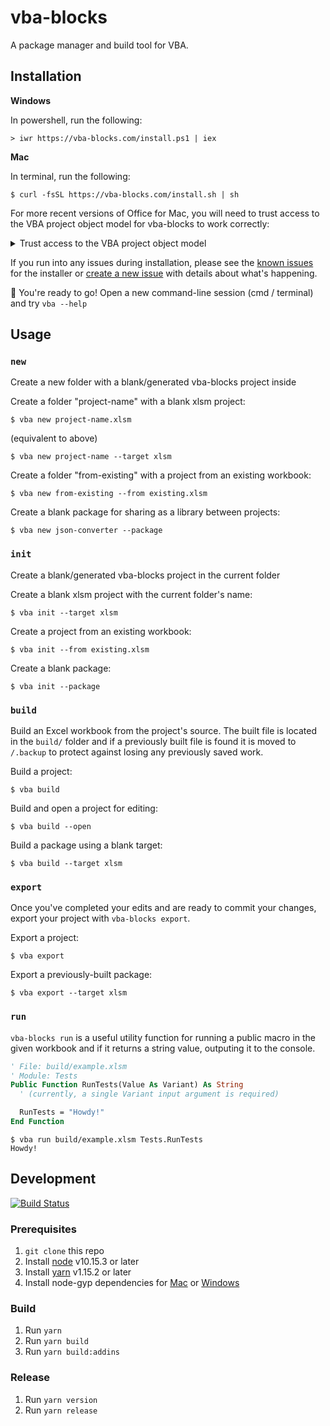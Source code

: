 # vba-blocks

A package manager and build tool for VBA.

## Installation

__Windows__

In powershell, run the following:

```shellsession
> iwr https://vba-blocks.com/install.ps1 | iex
```

__Mac__

In terminal, run the following:

```shellsession
$ curl -fsSL https://vba-blocks.com/install.sh | sh
```

For more recent versions of Office for Mac, you will need to trust access to the VBA project object model for vba-blocks to work correctly:

<details>
  <summary>Trust access to the VBA project object model</summary>
  <ol>
    <li>Open Excel</li>
    <li>Click "Excel" in the menu bar</li>
    <li>Select "Preferences" in the menu</li>
    <li>Click "Security" in the Preferences dialog</li>
    <li>Check "Trust access to the VBA project object model" in the Security dialog</li>
 </ol>
</details>

If you run into any issues during installation, please see the [known issues](https://github.com/vba-blocks/installer#known-issues) for the installer or [create a new issue](https://github.com/vba-blocks/installer/issues/new) with details about what's happening.

:rocket: You're ready to go! Open a new command-line session (cmd / terminal) and try `vba --help`

## Usage

### `new`

Create a new folder with a blank/generated vba-blocks project inside

Create a folder "project-name" with a blank xlsm project:

```shellsession
$ vba new project-name.xlsm
```

(equivalent to above)

```shellsession
$ vba new project-name --target xlsm
```

Create a folder "from-existing" with a project from an existing workbook:

```shellsession
$ vba new from-existing --from existing.xlsm
```

Create a blank package for sharing as a library between projects:

```shellsession
$ vba new json-converter --package
```

### `init`

Create a blank/generated vba-blocks project in the current folder

Create a blank xlsm project with the current folder's name:

```shellsession
$ vba init --target xlsm
```

Create a project from an existing workbook:

```shellsession
$ vba init --from existing.xlsm
```

Create a blank package:

```shellsession
$ vba init --package
```

### `build`

Build an Excel workbook from the project's source. The built file is located in the `build/` folder and if a previously built file is found it is moved to `/.backup` to protect against losing any previously saved work.

Build a project:

```shellsession
$ vba build
```

Build and open a project for editing:

```shellsession
$ vba build --open
```

Build a package using a blank target:

```shellsession
$ vba build --target xlsm
```

### `export`

Once you've completed your edits and are ready to commit your changes, export your project with `vba-blocks export`.

Export a project:

```shellsession
$ vba export
```

Export a previously-built package:

```shellsession
$ vba export --target xlsm
```

### `run`

`vba-blocks run` is a useful utility function for running a public macro in the given workbook and if it returns a string value, outputing it to the console.

```vb
' File: build/example.xlsm
' Module: Tests
Public Function RunTests(Value As Variant) As String
  ' (currently, a single Variant input argument is required)

  RunTests = "Howdy!"
End Function
```

```shellsession
$ vba run build/example.xlsm Tests.RunTests
Howdy!
```

## Development

[![Build Status](https://dev.azure.com/vba-blocks/vba-blocks/_apis/build/status/vba-blocks.vba-blocks?branchName=master)](https://dev.azure.com/vba-blocks/vba-blocks/_build/latest?definitionId=1&branchName=master)

### Prerequisites

1. `git clone` this repo
2. Install [node](https://www.nodejs.com/) v10.15.3 or later
3. Install [yarn](https://www.yarnpkg.com/) v1.15.2 or later
4. Install node-gyp dependencies for [Mac](https://github.com/nodejs/node-gyp#on-macos) or [Windows](https://github.com/nodejs/node-gyp#on-windows)

### Build

1. Run `yarn`
2. Run `yarn build`
3. Run `yarn build:addins`

### Release

1. Run `yarn version`
2. Run `yarn release`
